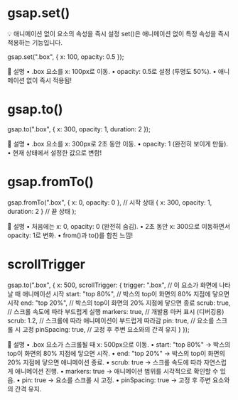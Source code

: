 # gsap.set()

💡 애니메이션 없이 요소의 속성을 즉시 설정
set()은 애니메이션 없이 특정 속성을 즉시 적용하는 기능입니다.


gsap.set(".box", { x: 100, opacity: 0.5 });

📌 설명
•	.box 요소를 x: 100px로 이동.
•	opacity: 0.5로 설정 (투명도 50%).
•	애니메이션 없이 즉시 적용됨!

# gsap.to()

gsap.to(".box", { x: 300, opacity: 1, duration: 2 });

📌 설명
	•	.box 요소를 x: 300px로 2초 동안 이동.
	•	opacity: 1 (완전히 보이게 만듦).
	•	현재 상태에서 설정한 값으로 변함!

# gsap.fromTo()

gsap.fromTo(".box", 
  { x: 0, opacity: 0 },  // 시작 상태
  { x: 300, opacity: 1, duration: 2 } // 끝 상태
);

📌 설명
	•	처음에는 x: 0, opacity: 0 (완전히 숨김).
	•	2초 동안 x: 300으로 이동하면서 opacity: 1로 변화.
	•	from()과 to()를 합친 느낌!

# scrollTrigger

gsap.to(".box", {
  x: 500,
  scrollTrigger: {
    trigger: ".box", // 이 요소가 화면에 나타날 때 애니메이션 시작
    start: "top 80%", // 박스의 top이 화면의 80% 지점에 닿으면 시작
    end: "top 20%", // 박스의 top이 화면의 20% 지점에 닿으면 종료
    scrub: true, // 스크롤 속도에 따라 부드럽게 실행
    markers: true, // 개발용 마커 표시 (디버깅용)
    scrub: 1.2, // 스크롤에 따라 애니메이션이 부드럽게 따라감
    pin: true, // 요소를 스크롤 시 고정
    pinSpacing: true, // 고정 후 주변 요소와의 간격 유지
  }
});

📌 설명
	•	.box 요소가 스크롤될 때 x: 500px으로 이동.
	•	start: "top 80%" → 박스의 top이 화면의 80% 지점에 닿으면 시작.
	•	end: "top 20%" → 박스의 top이 화면의 20% 지점에 닿으면 애니메이션 종료.
	•	scrub: true → 스크롤 속도에 따라 자연스럽게 애니메이션 진행.
	•	markers: true → 애니메이션 범위를 시각적으로 확인할 수 있음.
	•	pin: true → 요소를 스크롤 시 고정.
	•	pinSpacing: true → 고정 후 주변 요소와의 간격 유지.
